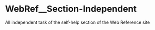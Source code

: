 # WebRef__Section-Independent
 All independent task of the self-help section of the Web Reference site
